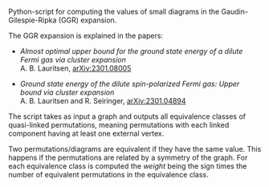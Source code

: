 Python-script for computing the values of small diagrams in the Gaudin-Gilespie-Ripka (GGR) expansion.

The GGR expansion is explained in the papers:  
 - *Almost optimal upper bound for the ground state energy of a dilute Fermi gas via cluster expansion*    
A. B. Lauritsen, [arXiv:2301.08005](https://doi.org/10.48550/arXiv.2301.08005)

 - *Ground state energy of the dilute spin-polarized Fermi gas: Upper bound via cluster expansion*    
A. B. Lauritsen and R. Seiringer, [arXiv:2301.04894](https://doi.org/10.48550/arXiv.2301.04894)

The script takes as input a graph and outputs all equivalence classes of quasi-linked permutations, meaning permutations with each linked component having at least one external vertex.   

Two permutations/diagrams are equivalent if they have the same value. 
This happens if the permutations are related by a symmetry of the graph. For each equivalence class is computed the *weight* being the sign times the number of equivalent permutations in the equivalence class.
